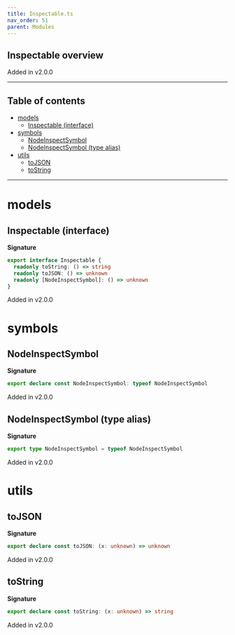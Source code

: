 ```yaml
---
title: Inspectable.ts
nav_order: 51
parent: Modules
---
```


## Inspectable overview

Added in v2.0.0

---

<h2 class="text-delta">Table of contents</h2>

- [models](#models)
  - [Inspectable (interface)](#inspectable-interface)
- [symbols](#symbols)
  - [NodeInspectSymbol](#nodeinspectsymbol)
  - [NodeInspectSymbol (type alias)](#nodeinspectsymbol-type-alias)
- [utils](#utils)
  - [toJSON](#tojson)
  - [toString](#tostring)

---

# models

## Inspectable (interface)

**Signature**

```ts
export interface Inspectable {
  readonly toString: () => string
  readonly toJSON: () => unknown
  readonly [NodeInspectSymbol]: () => unknown
}
```

Added in v2.0.0

# symbols

## NodeInspectSymbol

**Signature**

```ts
export declare const NodeInspectSymbol: typeof NodeInspectSymbol
```

Added in v2.0.0

## NodeInspectSymbol (type alias)

**Signature**

```ts
export type NodeInspectSymbol = typeof NodeInspectSymbol
```

Added in v2.0.0

# utils

## toJSON

**Signature**

```ts
export declare const toJSON: (x: unknown) => unknown
```

Added in v2.0.0

## toString

**Signature**

```ts
export declare const toString: (x: unknown) => string
```

Added in v2.0.0
